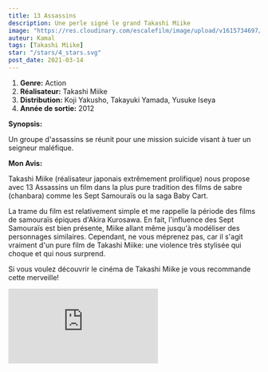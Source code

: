 ```yaml
---
title: 13 Assassins
description: Une perle signé le grand Takashi Miike
image: "https://res.cloudinary.com/escalefilm/image/upload/v1615734697/13Assassins_trenxq.jpg"
auteur: Kamal
tags: [Takashi Miike]
star: "/stars/4_stars.svg"
post_date: 2021-03-14
---
```


1. **Genre:** Action
2. **Réalisateur:** Takashi Miike
3. **Distribution:** Koji Yakusho, Takayuki Yamada, Yusuke Iseya
4. **Année de sortie:** 2012

**Synopsis:**

Un groupe d'assassins se réunit pour une mission suicide visant à tuer un seigneur maléfique.

**Mon Avis:**

Takashi Miike (réalisateur japonais extrêmement prolifique) nous propose avec 13 Assassins un film dans la plus pure tradition des films de sabre (chanbara) comme les Sept Samouraïs ou la saga Baby Cart.

La trame du film est relativement simple et me rappelle la période des films de samouraïs épiques d'Akira Kurosawa. En fait, l'influence des Sept Samouraïs est bien présente, Miike allant même jusqu'à modéliser des personnages similaires. Cependant, ne vous méprenez pas, car il s'agit vraiment d'un pure film de Takashi Miike: une violence très stylisée qui choque et qui nous surprend.

Si vous voulez découvrir le cinéma de Takashi Miike je vous recommande cette merveille!

<div>
    <iframe src="https://www.youtube.com/embed/Xpm007vne54" frameborder="0" allow="accelerometer; autoplay; clipboard-write; encrypted-media; gyroscope; picture-in-picture" allowfullscreen></iframe>
</div>
